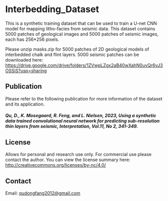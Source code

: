 # Interbedding_Dataset

This is a synthetic training dataset that can be used to train a U-net CNN model for mapping litho-facies from seismic data.
This dataset contains 5000 patches of geological images and 5000 patches of seismic images, each has 256*256 pixels.


Please unzip masks.zip for 5000 patches of 2D geological models of interbedded chalk and flint layers.
5000 seismic patches can be downloaded here:
https://drive.google.com/drive/folders/1ZVwpLZgx2aB40wXahN0uvQr6vJ3OSSiS?usp=sharing

## Publication
Please refer to the following publication for more information of the dataset and its application. 
##### Qu, D., K. Mosegaard, R. Feng, and L. Nielsen, 2023, Using a synthetic data trained convolutional neural network for predicting sub-resolution thin layers from seismic, Interpretation, Vol.11, No 2, 341-349.


## License
Allows for personal and research use only.
For commercial use please contact the author.
You can view the license summary here: http://creativecommons.org/licenses/by-nc/4.0/
## Contact
Email: qudongfang2012@gmail.com
